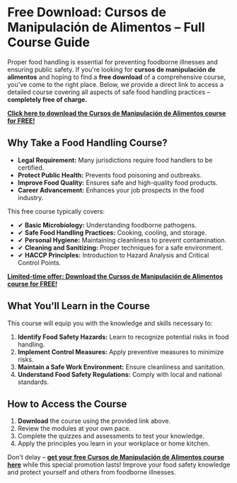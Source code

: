 # Free Download: Cursos de Manipulación de Alimentos – Full Course Guide

Proper food handling is essential for preventing foodborne illnesses and ensuring public safety. If you're looking for **cursos de manipulación de alimentos** and hoping to find a **free download** of a comprehensive course, you've come to the right place. Below, we provide a direct link to access a detailed course covering all aspects of safe food handling practices – **completely free of charge.**

[**Click here to download the Cursos de Manipulación de Alimentos course for FREE!**](https://udemywork.com/cursos-de-manipulacion-de-alimentos)

## Why Take a Food Handling Course?

*   **Legal Requirement:** Many jurisdictions require food handlers to be certified.
*   **Protect Public Health:** Prevents food poisoning and outbreaks.
*   **Improve Food Quality:** Ensures safe and high-quality food products.
*   **Career Advancement:** Enhances your job prospects in the food industry.

This free course typically covers:

*   ✔ **Basic Microbiology:** Understanding foodborne pathogens.
*   ✔ **Safe Food Handling Practices:** Cooking, cooling, and storage.
*   ✔ **Personal Hygiene:** Maintaining cleanliness to prevent contamination.
*   ✔ **Cleaning and Sanitizing:** Proper techniques for a safe environment.
*   ✔ **HACCP Principles:** Introduction to Hazard Analysis and Critical Control Points.

[**Limited-time offer: Download the Cursos de Manipulación de Alimentos course for FREE!**](https://udemywork.com/cursos-de-manipulacion-de-alimentos)

## What You'll Learn in the Course

This course will equip you with the knowledge and skills necessary to:

1.  **Identify Food Safety Hazards:** Learn to recognize potential risks in food handling.
2.  **Implement Control Measures:** Apply preventive measures to minimize risks.
3.  **Maintain a Safe Work Environment:** Ensure cleanliness and sanitation.
4.  **Understand Food Safety Regulations:** Comply with local and national standards.

## How to Access the Course

1.  **Download** the course using the provided link above.
2.  Review the modules at your own pace.
3.  Complete the quizzes and assessments to test your knowledge.
4.  Apply the principles you learn in your workplace or home kitchen.

Don't delay – **[get your free Cursos de Manipulación de Alimentos course here](https://udemywork.com/cursos-de-manipulacion-de-alimentos)** while this special promotion lasts! Improve your food safety knowledge and protect yourself and others from foodborne illnesses.
